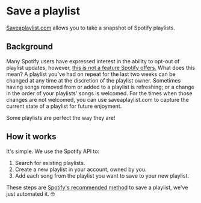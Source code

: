 # Save a playlist

[Saveaplaylist.com](https://saveaplaylist.com) allows you to take a snapshot of 
Spotify playlists.

## Background

Many Spotify users have expressed interest in the ability 
to opt-out of playlist updates, however, [this is not a feature Spotify 
offers.](https://support.spotify.com/us/article/save-recover-playlists/) 
What does this mean? A playlist you've had on repeat for the last 
two weeks can be changed at any time at the discretion of the playlist owner. 
Sometimes having songs removed from or added to a playlist is refreshing; or 
a change in the order of your playlists' songs is welcomed. For the times when 
those changes are not welcomed, you can use saveaplaylist.com to capture the 
current state of a playlist for future enjoyment.

Some playlists are perfect the way they are!

## How it works

It's simple. We use the Spotify API to:

1. Search for existing playlists.
2. Create a new playlist in your account, owned by you.
3. Add each song from the playlist you want to save to your new playlist.

These steps are [Spotify's recommended method](https://support.spotify.com/us/article/save-recover-playlists/) to save a playlist, we've just 
automated it. 🤓









